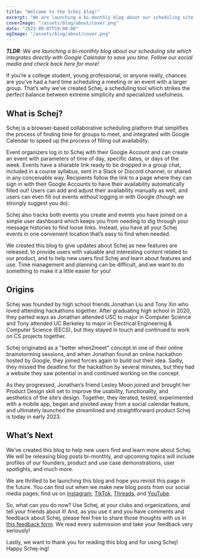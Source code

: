 ```yaml
---
title: "Welcome to the Schej blog!"
excerpt: "We are launching a bi-monthly blog about our scheduling site which integrates directly with Google Calendar to save you time. Follow our social media and check back here for more!"
coverImage: "/assets/blog/about/cover.png"
date: "2023-09-07T19:00:00"
ogImage: "/assets/blog/about/cover.png"
---
```


***TLDR**: We are launching a bi-monthly blog about our scheduling site which integrates directly with Google Calendar to save you time. Follow our social media and check back here for more!*

If you’re a college student, young professional, or anyone really, chances are you’ve had a hard time scheduling a meeting or an event with a larger group. That’s why we’ve created Schej, a scheduling tool which strikes the perfect balance between extreme simplicity and specialized usefulness.

## What is Schej?

Schej is a browser-based collaborative scheduling platform that simplifies the process of finding time for groups to meet, and integrated with Google Calendar to speed up the process of filling out availability.

Event organizers log in to Schej with their Google Account and can create an event with parameters of time of day, specific dates, or days of the week. Events have a sharable link ready to be dropped in a group chat, included in a course syllabus, sent in a Slack or Discord channel, or shared in any conceivable way. Recipients follow the link to a page where they can sign in with their Google Accounts to have their availability automatically filled out! Users can add and adjust their availability manually as well, and users can even fill out events without logging in with Google (though we strongly suggest you do).

Schej also tracks both events you create and events you have joined on a simple user dashboard which keeps you from needing to dig through your message histories to find loose links. Instead, you have all your Schej events in one convenient location that’s easy to find when needed.

We created this blog to give updates about Schej as new features are released, to provide users with valuable and interesting content related to our product, and to help new users find Schej and learn about features and use. Time management and planning can be difficult, and we want to do something to make it a little easier for you!

## Origins

Schej was founded by high school friends Jonathan Liu and Tony Xin who loved attending hackathons together. After graduating high school in 2020, they parted ways as Jonathan attended USC to major in Computer Science and Tony attended UC Berkeley to major in Electrical Engineering & Computer Science (EECS), but they stayed in touch and continued to work on CS projects together.

Schej originated as a "better when2meet" concept in one of their online brainstorming sessions, and when Jonathan found an online hackathon hosted by Google, they joined forces again to build out their idea. Sadly, they missed the deadline for the hackathon by several minutes, but they had a website they saw potential in and continued working on the concept.

As they progressed, Jonathan’s friend Lesley Moon joined and brought her Product Design skill set to improve the usability, functionality, and aesthetics of the site’s design. Together, they iterated, tested, experimented with a mobile app, began and pivoted away from a social calendar feature, and ultimately launched the streamlined and straightforward product Schej is today in early 2023.

## What’s Next

We’ve created this blog to help new users find and learn more about Schej. We will be releasing blog posts bi-monthly, and upcoming topics will include profiles of our founders, product and use case demonstrations, user spotlights, and much more.

We are thrilled to be launching this blog and hope you revisit this page in the future. You can find out when we make new blog posts from our social media pages; find us on [Instagram](https://instagram.com/schej.it?igshid=MzRlODBiNWFlZA==), [TikTok](https://www.tiktok.com/@schej.it?_t=8eqQ8224D0t&_r=1), [Threads](https://www.threads.net/@schej.it), and [YouTube](https://youtube.com/@schej).

So, what can you do now? Use Schej, at your clubs and organizations, and tell your friends about it! And, as you use it and you have comments and feedback about Schej, please feel free to share those thoughts with us in [this feedback form](https://forms.gle/7D48pqXQ323NaP4X6). We read every submission and take your feedback very seriously!

Lastly, we want to thank you for reading this blog and for using Schej! Happy Schej-ing!
